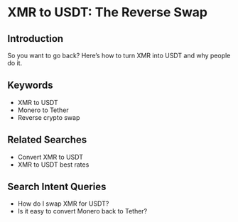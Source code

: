 # XMR to USDT: The Reverse Swap

## Introduction
So you want to go back? Here’s how to turn XMR into USDT and why people do it.

## Keywords
- XMR to USDT
- Monero to Tether
- Reverse crypto swap

## Related Searches
- Convert XMR to USDT
- XMR to USDT best rates

## Search Intent Queries
- How do I swap XMR for USDT?
- Is it easy to convert Monero back to Tether?